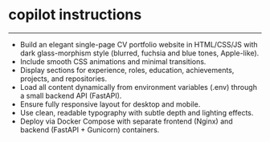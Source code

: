 # copilot instructions 
---

- Build an elegant single-page CV portfolio website in HTML/CSS/JS with dark glass-morphism style (blurred, fuchsia and blue tones, Apple-like).
- Include smooth CSS animations and minimal transitions.
- Display sections for experience, roles, education, achievements, projects, and repositories.
- Load all content dynamically from environment variables (.env) through a small backend API (FastAPI).
- Ensure fully responsive layout for desktop and mobile.
- Use clean, readable typography with subtle depth and lighting effects.
- Deploy via Docker Compose with separate frontend (Nginx) and backend (FastAPI + Gunicorn) containers.
